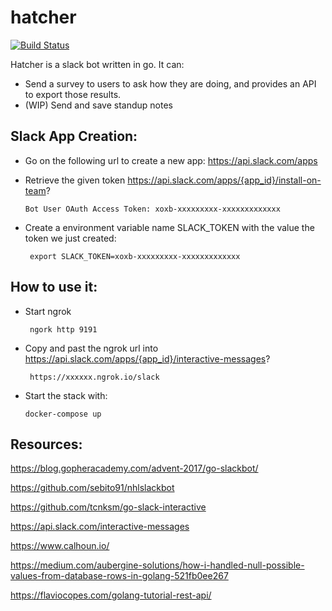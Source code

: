 # hatcher	

[![Build Status](https://travis-ci.com/matthieudolci/hatcher.svg?branch=master)](https://travis-ci.com/matthieudolci/hatcher)

Hatcher is a slack bot written in go. It can:

- Send a survey to users to ask how they are doing, and provides an API to export those results.
- (WIP) Send and save standup notes 

## Slack App Creation:

- Go on the following url to create a new app: https://api.slack.com/apps
- Retrieve the given token https://api.slack.com/apps/{app_id}/install-on-team?

    ```Bot User OAuth Access Token: xoxb-xxxxxxxxx-xxxxxxxxxxxxx```
- Create a environment variable name SLACK_TOKEN with the value the token we just created:

    ``` export SLACK_TOKEN=xoxb-xxxxxxxxx-xxxxxxxxxxxxx```
## How to use it:

- Start ngrok

    ``` ngork http 9191```
- Copy and past the ngrok url into https://api.slack.com/apps/{app_id}/interactive-messages?

    ``` https://xxxxxx.ngrok.io/slack```
- Start the stack with:

    ```docker-compose up```

## Resources:
https://blog.gopheracademy.com/advent-2017/go-slackbot/

https://github.com/sebito91/nhlslackbot

https://github.com/tcnksm/go-slack-interactive

https://api.slack.com/interactive-messages

https://www.calhoun.io/

https://medium.com/aubergine-solutions/how-i-handled-null-possible-values-from-database-rows-in-golang-521fb0ee267

https://flaviocopes.com/golang-tutorial-rest-api/
